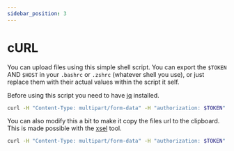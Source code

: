 ```yaml
---
sidebar_position: 3
---
```


# cURL
You can upload files using this simple shell script. You can export the `$TOKEN` AND `$HOST` in your `.bashrc` or `.zshrc` (whatever shell you use), or just replace them with their actual values within the script it self.

Before using this script you need to have [jq](https://stedolan.github.io/jq/) installed.

```bash title="upload.sh"
curl -H "Content-Type: multipart/form-data" -H "authorization: $TOKEN" -F file=@$1 $HOST/api/upload
```

You can also modify this a bit to make it copy the files url to the clipboard. This is made possible with the [xsel](https://github.com/kfish/xsel) tool.

```bash title="upload.sh"
curl -H "Content-Type: multipart/form-data" -H "authorization: $TOKEN" -F file=@$1 $HOST/api/upload | jq -r '.url' | xsel -ib
```
